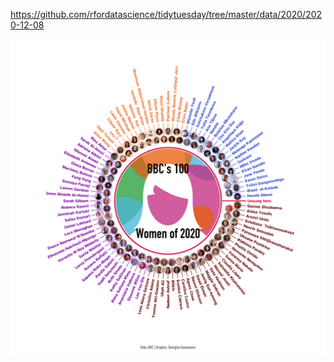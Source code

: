https://github.com/rfordatascience/tidytuesday/tree/master/data/2020/2020-12-08

![](plots/women.png)
